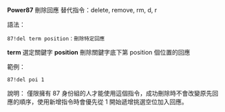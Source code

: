 **Power87** 刪除回應
替代指令：delete, remove, rm, d, r

語法：
```
87!del term position：刪除特定回應
```
__term__ 選定關鍵字
__position__ 刪除關鍵字底下第 position 個位置的回應

範例：
```
87!del poi 1
```
說明：
僅限擁有 87 身份組的人才能使用這個指令，成功刪除時不會改變原先回應的順序，使用新增指令時會優先從 1 開始遞增挑選空位加入回應。
